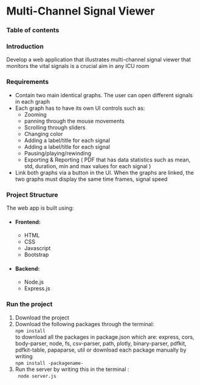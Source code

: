 <h1> Multi-Channel Signal Viewer</h1>
<h3>Table of contents</h3>

<h3>Introduction</h3>
<p> Develop a web application that illustrates multi-channel signal viewer that monitors the vital signals is a crucial aim in any ICU room</p>
<h3>Requirements</h3>
    <ul>
    <li>Contain two main identical graphs. The user can open different signals in each graph</li>
    <li>Each graph has to have its own UI controls such as:
    <ul> 
    <li>Zooming</li>
    <li>panning through the mouse movements</li>
    <li>Scrolling through sliders</li>
    <li>Changing color</li>
    <li>Adding a label/title for each signal</li>
    <li>Adding a label/title for each signal</li>
    <li>Pausing/playing/rewinding</li>
    <li>Exporting & Reporting ( PDF that has data statistics such as mean, std, duration, min and max values for each signal ) </li>
    </ul>
    </li>
    <li>Link both graphs via a button in the UI. When the graphs are linked, the two graphs must display the same time frames, signal speed</li>
</ul>
<h3>Project Structure</h3>
<p>The web app is built using:
<ul>
    <li><h4>Frontend: </h4>
    <ul>
    <li>HTML</li>
    <li>CSS</li>
    <li>Javascript</li>
    <li>Bootstrap</li>
    </ul>
    </li>
    <li><h4>Backend:</h4>
    <ul>
    <li>Node.js</li>
    <li>Express.js</li>
    </ul></li>
</ul>

<h3>Run the project</h3>
<ol>
<li>Download the project</li> 
<li>Download the following packages through the terminal:
<br><code>npm install</code> <br>
to download all the packages in package.json which are: express, cors, body-parser, node, fs, csv-parser, path, plotly, binary-parser, pdfkit, pdfkit-table, papaparse, util
or download each package manually by writing <br>
<code>npm install -packagename-</code>  
</li>
<li>Run the server by writing this in the terminal : 
<br><code> node server.js </code></li>
</ol>